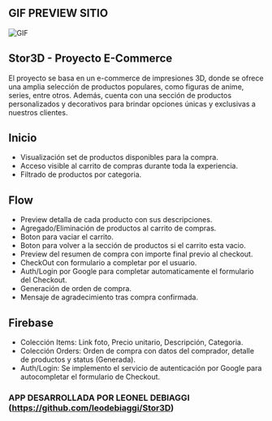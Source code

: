 ## GIF PREVIEW SITIO
![GIF](public/gif/GifWebPF.gif)

## Stor3D - Proyecto E-Commerce

El proyecto se basa en un e-commerce de impresiones 3D, donde se ofrece una amplia selección de productos populares, como figuras de anime, series, entre otros. Además, cuenta con una sección de productos personalizados y decorativos para brindar opciones únicas y exclusivas a nuestros clientes.

## Inicio

- Visualización set de productos disponibles para la compra.
- Acceso visible al carrito de compras durante toda la experiencia.
- Filtrado de productos por categoria.

## Flow

- Preview detalla de cada producto con sus descripciones.
- Agregado/Eliminación de productos al carrito de compras.
- Boton para vaciar el carrito.
- Boton para volver a la sección de productos si el carrito esta vacio.
- Preview del resumen de compra con importe final previo al checkout.
- CheckOut con formulario a completar por el usuario.
- Auth/Login por Google para completar automaticamente el formulario del Checkout.
- Generación de orden de compra.
- Mensaje de agradecimiento tras compra confirmada.

## Firebase

- Colección Items: Link foto, Precio unitario, Descripción, Categoria.
- Colección Orders: Orden de compra con datos del comprador, detalle de productos y status (Generada).
- Auth/Login: Se implemento el servicio de autenticación por Google para autocompletar el formulario de Checkout.


### APP DESARROLLADA POR LEONEL DEBIAGGI (https://github.com/leodebiaggi/Stor3D)
